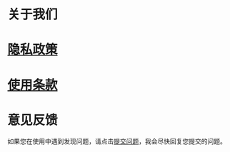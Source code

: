 # 关于我们



# [隐私政策](./clientd_policy.html)

# [使用条款](./clientd_agreement.html)


# 意见反馈

如果您在使用中遇到发现问题，请点击[提交问题](https://github.com/ishemant/ishemant.github.io/issues)，我会尽快回复您提交的问题。
